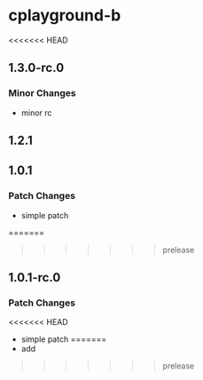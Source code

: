 # cplayground-b

<<<<<<< HEAD
## 1.3.0-rc.0

### Minor Changes

- minor rc

## 1.2.1

## 1.0.1

### Patch Changes

- simple patch

=======
>>>>>>> prelease
## 1.0.1-rc.0

### Patch Changes

<<<<<<< HEAD
- simple patch
=======
- add
>>>>>>> prelease
